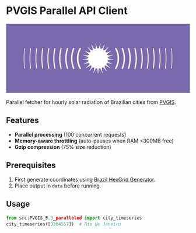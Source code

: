 # PVGIS Parallel API Client  
![solar radiation](<sr.png>)

Parallel fetcher for hourly solar radiation of Brazilian cities from [PVGIS](https://re.jrc.ec.europa.eu/pvg_tools/en/#HR).

## Features  
- **Parallel processing** (100 concurrent requests)  
- **Memory-aware throttling** (auto-pauses when RAM <300MB free)  
- **Gzip compression** (75% size reduction)  

## Prerequisites  
1. First generate coordinates using [Brazil HexGrid Generator](https://github.com/Mekepi/brazil-hexgrid-generator).  
2. Place output in `data` before running.  

## Usage  
```python
from src.PVGIS_5.3_paralleled import city_timeseries
city_timeseries([3304557])  # Rio de Janeiro
